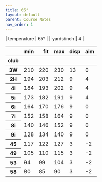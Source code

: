 ```yaml
---
title: 65°
layout: default
parent: Course Notes
nav_order: 1
---
```

| temperature | 65° |
| yards/inch  | 4   |


<table class="dataframe">
  <thead>
    <tr style="text-align: right;">
      <th></th>
      <th>min</th>
      <th>fit</th>
      <th>max</th>
      <th>disp</th>
      <th>aim</th>
    </tr>
    <tr>
      <th>club</th>
      <th></th>
      <th></th>
      <th></th>
      <th></th>
      <th></th>
    </tr>
  </thead>
  <tbody>
    <tr>
      <th>3W</th>
      <td>210</td>
      <td>220</td>
      <td>230</td>
      <td>13</td>
      <td>0</td>
    </tr>
    <tr>
      <th>2H</th>
      <td>194</td>
      <td>203</td>
      <td>212</td>
      <td>9</td>
      <td>4</td>
    </tr>
    <tr>
      <th>4i</th>
      <td>184</td>
      <td>193</td>
      <td>202</td>
      <td>9</td>
      <td>4</td>
    </tr>
    <tr>
      <th>5i</th>
      <td>173</td>
      <td>182</td>
      <td>191</td>
      <td>9</td>
      <td>4</td>
    </tr>
    <tr>
      <th>6i</th>
      <td>164</td>
      <td>170</td>
      <td>176</td>
      <td>9</td>
      <td>0</td>
    </tr>
    <tr>
      <th>7i</th>
      <td>152</td>
      <td>158</td>
      <td>164</td>
      <td>9</td>
      <td>0</td>
    </tr>
    <tr>
      <th>8i</th>
      <td>140</td>
      <td>146</td>
      <td>152</td>
      <td>9</td>
      <td>0</td>
    </tr>
    <tr>
      <th>9i</th>
      <td>128</td>
      <td>134</td>
      <td>140</td>
      <td>9</td>
      <td>0</td>
    </tr>
    <tr>
      <th>45</th>
      <td>117</td>
      <td>122</td>
      <td>127</td>
      <td>3</td>
      <td>-2</td>
    </tr>
    <tr>
      <th>49</th>
      <td>105</td>
      <td>110</td>
      <td>115</td>
      <td>3</td>
      <td>-2</td>
    </tr>
    <tr>
      <th>53</th>
      <td>94</td>
      <td>99</td>
      <td>104</td>
      <td>3</td>
      <td>-2</td>
    </tr>
    <tr>
      <th>58</th>
      <td>80</td>
      <td>85</td>
      <td>90</td>
      <td>3</td>
      <td>-2</td>
    </tr>
  </tbody>
</table>
